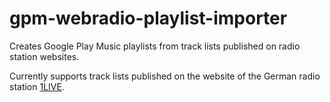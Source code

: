 # gpm-webradio-playlist-importer
Creates Google Play Music playlists from track lists published on radio station websites.

Currently supports track lists published on the website of the German radio station [1LIVE](http://www.1live.de).